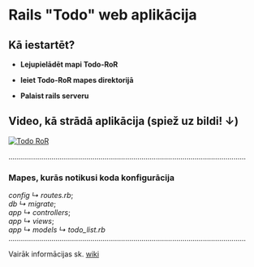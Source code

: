 # Rails "Todo" web aplikācija

## Kā iestartēt?
* **Lejupielādēt mapi Todo-RoR**

* **Ieiet Todo-RoR mapes direktorijā**

* **Palaist rails serveru**


## Video, kā strādā aplikācija (spiež uz bildi! ↓)

[![Todo RoR](https://i.ibb.co/74jWQ8V/Capture.jpg)](https://www.youtube.com/watch?v=cXpLQD85Mhk)

....................................................................................................................

### Mapes, kurās notikusi koda konfigurācija

_config ↳ routes.rb_;  
_db ↳ migrate_;  
_app ↳ controllers_;  
_app ↳ views_;  
_app ↳ models ↳ todo_list.rb_  
....................................................................................................................


Vairāk informācijas sk. [wiki](https://github.com/e-ror/Todo-RoR/wiki)
